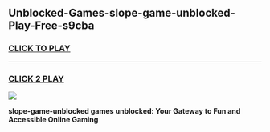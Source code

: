 
## Unblocked-Games-slope-game-unblocked-Play-Free-s9cba
<h3>
<a href="https://premium76.site?title=slope-game-unblocked&ref=10A">CLICK TO PLAY</a></h3>
<hr>

<h3>
<a href="https://premium76.site?title=slope-game-unblocked&ref=10A">CLICK 2 PLAY</a>
  
</h3>

<a href="https://premium76.site?title=slope-game-unblocked&ref=10A"><img src="https://clearcache.store/games.png"></a>


**slope-game-unblocked games unblocked: Your Gateway to Fun and Accessible Online Gaming**
